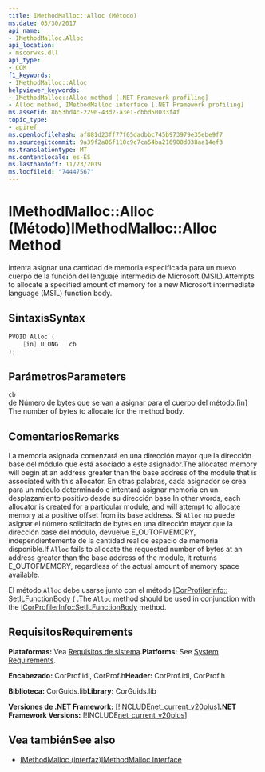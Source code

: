 ```yaml
---
title: IMethodMalloc::Alloc (Método)
ms.date: 03/30/2017
api_name:
- IMethodMalloc.Alloc
api_location:
- mscorwks.dll
api_type:
- COM
f1_keywords:
- IMethodMalloc::Alloc
helpviewer_keywords:
- IMethodMalloc::Alloc method [.NET Framework profiling]
- Alloc method, IMethodMalloc interface [.NET Framework profiling]
ms.assetid: 8653bd4c-2290-43d2-a3e1-cbbd50033f4f
topic_type:
- apiref
ms.openlocfilehash: af881d23ff77f05dadbbc745b973979e35ebe9f7
ms.sourcegitcommit: 9a39f2a06f110c9c7ca54ba216900d038aa14ef3
ms.translationtype: MT
ms.contentlocale: es-ES
ms.lasthandoff: 11/23/2019
ms.locfileid: "74447567"
---
```

# <a name="imethodmallocalloc-method"></a><span data-ttu-id="6f950-102">IMethodMalloc::Alloc (Método)</span><span class="sxs-lookup"><span data-stu-id="6f950-102">IMethodMalloc::Alloc Method</span></span>

<span data-ttu-id="6f950-103">Intenta asignar una cantidad de memoria especificada para un nuevo cuerpo de la función del lenguaje intermedio de Microsoft (MSIL).</span><span class="sxs-lookup"><span data-stu-id="6f950-103">Attempts to allocate a specified amount of memory for a new Microsoft intermediate language (MSIL) function body.</span></span>

## <a name="syntax"></a><span data-ttu-id="6f950-104">Sintaxis</span><span class="sxs-lookup"><span data-stu-id="6f950-104">Syntax</span></span>

```cpp
PVOID Alloc (
    [in] ULONG   cb
);
```

## <a name="parameters"></a><span data-ttu-id="6f950-105">Parámetros</span><span class="sxs-lookup"><span data-stu-id="6f950-105">Parameters</span></span>

`cb`\
<span data-ttu-id="6f950-106">de Número de bytes que se van a asignar para el cuerpo del método.</span><span class="sxs-lookup"><span data-stu-id="6f950-106">[in] The number of bytes to allocate for the method body.</span></span>

## <a name="remarks"></a><span data-ttu-id="6f950-107">Comentarios</span><span class="sxs-lookup"><span data-stu-id="6f950-107">Remarks</span></span>

 <span data-ttu-id="6f950-108">La memoria asignada comenzará en una dirección mayor que la dirección base del módulo que está asociado a este asignador.</span><span class="sxs-lookup"><span data-stu-id="6f950-108">The allocated memory will begin at an address greater than the base address of the module that is associated with this allocator.</span></span> <span data-ttu-id="6f950-109">En otras palabras, cada asignador se crea para un módulo determinado e intentará asignar memoria en un desplazamiento positivo desde su dirección base.</span><span class="sxs-lookup"><span data-stu-id="6f950-109">In other words, each allocator is created for a particular module, and will attempt to allocate memory at a positive offset from its base address.</span></span> <span data-ttu-id="6f950-110">Si `Alloc` no puede asignar el número solicitado de bytes en una dirección mayor que la dirección base del módulo, devuelve E_OUTOFMEMORY, independientemente de la cantidad real de espacio de memoria disponible.</span><span class="sxs-lookup"><span data-stu-id="6f950-110">If `Alloc` fails to allocate the requested number of bytes at an address greater than the base address of the module, it returns E_OUTOFMEMORY, regardless of the actual amount of memory space available.</span></span>

 <span data-ttu-id="6f950-111">El método `Alloc` debe usarse junto con el método [ICorProfilerInfo:: SetILFunctionBody (](icorprofilerinfo-setilfunctionbody-method.md) .</span><span class="sxs-lookup"><span data-stu-id="6f950-111">The `Alloc` method should be used in conjunction with the [ICorProfilerInfo::SetILFunctionBody](icorprofilerinfo-setilfunctionbody-method.md) method.</span></span>

## <a name="requirements"></a><span data-ttu-id="6f950-112">Requisitos</span><span class="sxs-lookup"><span data-stu-id="6f950-112">Requirements</span></span>
 <span data-ttu-id="6f950-113">**Plataformas:** Vea [Requisitos de sistema](../../../../docs/framework/get-started/system-requirements.md).</span><span class="sxs-lookup"><span data-stu-id="6f950-113">**Platforms:** See [System Requirements](../../../../docs/framework/get-started/system-requirements.md).</span></span>

 <span data-ttu-id="6f950-114">**Encabezado:** CorProf.idl, CorProf.h</span><span class="sxs-lookup"><span data-stu-id="6f950-114">**Header:** CorProf.idl, CorProf.h</span></span>

 <span data-ttu-id="6f950-115">**Biblioteca:** CorGuids.lib</span><span class="sxs-lookup"><span data-stu-id="6f950-115">**Library:** CorGuids.lib</span></span>

 <span data-ttu-id="6f950-116">**Versiones de .NET Framework:** [!INCLUDE[net_current_v20plus](../../../../includes/net-current-v20plus-md.md)]</span><span class="sxs-lookup"><span data-stu-id="6f950-116">**.NET Framework Versions:** [!INCLUDE[net_current_v20plus](../../../../includes/net-current-v20plus-md.md)]</span></span>

## <a name="see-also"></a><span data-ttu-id="6f950-117">Vea también</span><span class="sxs-lookup"><span data-stu-id="6f950-117">See also</span></span>

- [<span data-ttu-id="6f950-118">IMethodMalloc (interfaz)</span><span class="sxs-lookup"><span data-stu-id="6f950-118">IMethodMalloc Interface</span></span>](imethodmalloc-interface.md)
